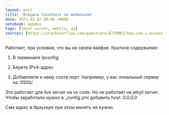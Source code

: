 ```yaml
---
layout: post
title: 'Открыть localhost на мобильном'
date: 2023-02-02 00:00 +0000
notebook: webdev
tags: [local server, mobile, qa]
sources: [https://stackoverflow.com/questions/4779963/how-can-i-access-my-localhost-from-my-android-device/4779992#4779992]
---
```

Работает, при условии, что вы на своем вайфае. Краткое содержание:

1. В терминале ipconfig

2. Берете IPv4-адрес

3. Добавляете к нему соотв порт. Например, у вас локальный сервер на :5500/ 

Это работает для live server на vs code. Но не работает на jekyll server. Чтобы заработало нужно в _config.yml добавить host: 0.0.0.0

Сам адрес в браузере при этом менять не нужно.